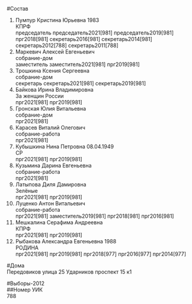 #Состав  
1. Пумпур Кристина Юрьевна 1983  
    КПРФ  
    председатель председатель2021[981] председатель2019[981] прг2018[981] секретарь2016[981] секретарь2014[981] секретарь2012[788] секретарь2011[788]  
2. Маркевич Алексей Евгеньевич  
    собрание-дом  
    заместитель заместитель2021[981] прг2019[981]  
3. Трошкина Ксения Сергеевна  
    собрание-дом  
    секретарь секретарь2021[981] секретарь2019[981]  
4. Байкова Ирина Владимировна  
    За женщин России  
    прг2021[981] прг2019[981]  
5. Гронская Юлия Витальевна  
    собрание-дом  
    прг2021[981]  
6. Карасев Виталий Олегович  
    собрание-работа  
    прг2021[981]  
7. Кубышкина Нина Петровна 08.04.1949  
    СР  
    прг2021[981] прг2019[981]  
8. Кузьмина Дарина Евгеньевна  
    собрание-работа  
    прг2021[981]  
9. Латыпова Диля Дамировна  
    Зелёные  
    прг2021[981] прг2019[981]  
10. Луценко Антон Витальевич  
    собрание-работа  
    прг2021[981] заместитель2019[981] прг2018[981] прг2016[981]  
11. Мешкалина Серафима Андреевна  
    КПРФ  
    прг2021[981] прг2019[981]  
12. Рыбакова Александра Евгеньевна 1988  
    РОДИНА  
    прг2021[981] прг2019[981] прг2018[977] прг2016[977] прг2014[977]  
  
#Дома  
Передовиков улица 25 Ударников проспект 15 к1  
  
#Выборы-2012  
##Номер УИК  
788  

